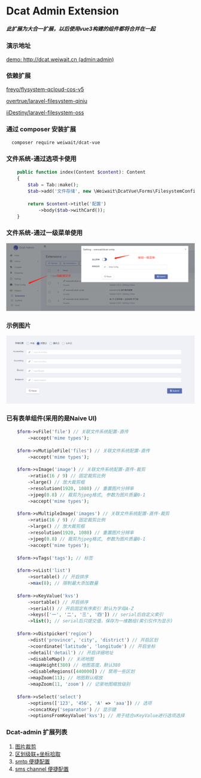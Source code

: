 # Dcat Admin Extension

##### 此扩展为大合一扩展，以后使用vue3构建的组件都将合并在一起

### 演示地址
[demo: http://dcat.weiwait.cn (admin:admin)](http://dcat.weiwait.cn/admin/demo-settings 'user: admin psw: admin')

### 依赖扩展
[freyo/flysystem-qcloud-cos-v5](https://github.com/freyo/flysystem-qcloud-cos-v5)

[overtrue/laravel-filesystem-qiniu](https://github.com/overtrue/laravel-filesystem-qiniu)

[iiDestiny/laravel-filesystem-oss](https://github.com/iiDestiny/laravel-filesystem-oss)

### 通过 composer 安装扩展
```shell
  composer require weiwait/dcat-vue
```

### 文件系统-通过选项卡使用
```php
    public function index(Content $content): Content
    {
        $tab = Tab::make();
        $tab->add('文件存储', new \Weiwait\DcatVue\Forms\FilesystemConfig());

        return $content->title('配置')
            ->body($tab->withCard());
    }
```

### 文件系统-通过一级菜单使用

![](https://github.com/weiwait/images/blob/main/dcat-smtp-menu.png?raw=true)

### 示例图片

![示例图片](https://raw.githubusercontent.com/weiwait/images/main/dcat-filesystem-config.png)

### 已有表单组件(采用的是Naive UI)
```php
    $form->vFile('file') // 关联文件系统配置-直传
        ->accept('mime types');
        
    $form->vMutipleFile('files') // 关联文件系统配置-直传
        ->accept('mime types');
        
    $form->vImage('image') // 关联文件系统配置-直传-裁剪
        ->ratio(16 / 9) // 固定裁剪比例
        ->large() // 放大裁剪框
        ->resolution(1920, 1080) // 重置图片分辨率
        ->jpeg(0.8) // 裁剪为jpeg格式, 参数为图片质量0-1
        ->accept('mime types');
        
    $form->vMultipleImage('images') // 关联文件系统配置-直传-裁剪
        ->ratio(16 / 9) // 固定裁剪比例
        ->large() // 放大裁剪框
        ->resolution(1920, 1080) // 重置图片分辨率
        ->jpeg(0.8) // 裁剪为jpeg格式, 参数为图片质量0-1
        ->accept('mime types');
        
    $form->vTags('tags'); // 标签
    
    $form->vList('list')
        ->sortable() // 开启排序
        ->max(8); // 限制最大添加数量
        
    $form->vKeyValue('kvs')
        ->sortable() // 开启排序
        ->serial() // 开启固定有序索引 默认为字母A-Z
        ->keys(['一', '二', '三', '四']) // serial后自定义索引
        ->list(); // serial后只提交值，保存为一维数组(索引仅作为显示)
        
    $form->vDistpicker('region')
        ->dist('province', 'city', 'district') // 开启区划
        ->coordinate('latitude', 'longitude') // 开启坐标
        ->detail('detail') // 开启详细地址
        ->disableMap() // 关闭地图
        ->mapHeight(380) // 地图高度，默认380
        ->disableRegions([440000]) // 禁用一些区划
        ->mapZoom(11); // 地图默认缩放
        ->mapZoom(11, 'zoom') // 记录地图缩放级别

    $form->vSelect('select')
        ->options(['123', '456', 'A' => 'aaa']) // 选项
        ->concatKey('separator') // 显示键
        ->optionsFromKeyValue('kvs'); // 用于结合vKeyValue进行选项选择
```

[comment]: <> (### Donate)

[comment]: <> (![示例图片]&#40;https://github.com/weiwait/images/blob/main/donate.png?raw=true&#41;)

### Dcat-admin 扩展列表
1. [图片裁剪](https://github.com/weiwait/dcat-cropper)
2. [区划级联+坐标拾取](https://github.com/weiwait/dcat-distpicker)
3. [smtp 便捷配置](https://github.com/weiwait/dcat-smtp)
4. [sms channel 便捷配置](https://github.com/weiwait/dcat-easy-sms)
